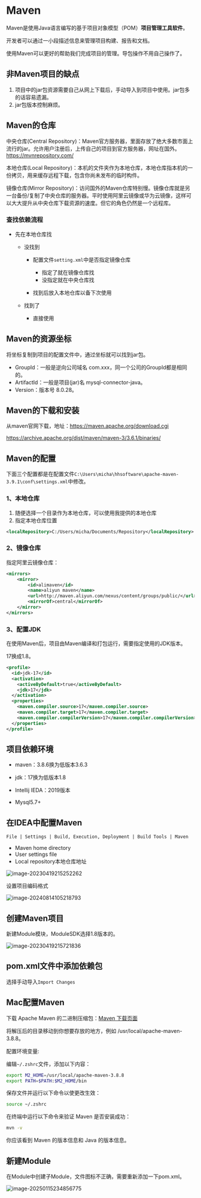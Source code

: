# Maven

Maven是使用Java语言编写的基于项目对象模型（POM）**项目管理工具软件**。

开发者可以通过一小段描述信息来管理项目构建、报告和文档。

使用Maven可以更好的帮助我们完成项目的管理。导包操作不用自己操作了。

## 非Maven项目的缺点

1. 项目中的jar包资源需要自己从网上下载后，手动导入到项目中使用。jar包多的话容易遗漏。
2. jar包版本控制麻烦。

## Maven的仓库

中央仓库(Central Repository)：Maven官方服务器，里面存放了绝大多数市面上流行的jar。允许用户注册后，上传自己的项目到官方服务器，网址在国外。https://mvnrepository.com/

本地仓库(Local Repository)：本机的文件夹作为本地仓库，本地仓库指本机的一份拷贝，用来缓存远程下载，包含你尚未发布的临时构件。

镜像仓库(Mirror Repository)：访问国外的Maven仓库特别慢。镜像仓库就是另一台备份/复制了中央仓库的服务器。平时使用阿里云镜像或华为云镜像，这样可以大大提升从中央仓库下载资源的速度。但它的角色仍然是一个远程库。

### 查找依赖流程

- 先在本地仓库找
  - 没找到
    - 配置文件`setting.xml`中是否指定镜像仓库
      - 指定了就在镜像仓库找
      - 没指定就在中央仓库找

    - 找到后放入本地仓库以备下次使用

  - 找到了
    - 直接使用


## Maven的资源坐标

将坐标复制到项目的配置文件中，通过坐标就可以找到jar包。

- GroupId：一般是逆向公司域名 com.xxx，同一个公司的GroupId都是相同的。
- ArtifactId：一般是项目(jar)名 mysql-connector-java。
- Version：版本号 8.0.28。

## Maven的下载和安装

从maven官网下载，地址：https://maven.apache.org/download.cgi

https://archive.apache.org/dist/maven/maven-3/3.6.1/binaries/

## Maven的配置

下面三个配置都是在配置文件`C:\Users\micha\hhsoftware\apache-maven-3.9.1\conf\settings.xml`中修改。

### 1、本地仓库

1. 随便选择一个目录作为本地仓库，可以使用我提供的本地仓库
2. 指定本地仓库位置

```xml
<localRepository>C:/Users/micha/Documents/Repository</localRepository>
```

### 2、镜像仓库

指定阿里云镜像仓库：

```xml
<mirrors> 
    <mirror>  
        <id>alimaven</id> 
        <name>aliyun maven</name>   
        <url>http://maven.aliyun.com/nexus/content/groups/public/</url>   
        <mirrorOf>central</mirrorOf> 
    </mirror>
</mirrors>
```

### 3、配置JDK

在使用Maven后，项目由Maven编译和打包运行，需要指定使用的JDK版本。

17换成1.8。

```xml
<profile>
  <id>jdk-17</id>
  <activation>
    <activeByDefault>true</activeByDefault>
    <jdk>17</jdk>
  </activation>
  <properties>
    <maven.compiler.source>17</maven.compiler.source>
    <maven.compiler.target>17</maven.compiler.target>
    <maven.compiler.compilerVersion>17</maven.compiler.compilerVersion>
  </properties>
</profile>
```

## 项目依赖环境

- maven：3.8.6换为低版本3.6.3
- jdk：17换为低版本1.8
- Intellij IEDA：2019版本

- Mysql5.7+

## 在IDEA中配置Maven

`File | Settings | Build, Execution, Deployment | Build Tools | Maven`

- Maven home directory
- User settings file
- Local repository本地仓库地址

![image-20230419215252262](../assets/image-20230419215252262.png)

设置项目编码格式

![image-20240814105218793](assets/image-20240814105218793.png)

## 创建Maven项目

新建Module模块，ModuleSDK选择1.8版本的。

![image-20230419215721836](../assets/image-20230419215721836.png)

## pom.xml文件中添加依赖包

选择手动导入`Import Changes`

## Mac配置Maven

下载 Apache Maven 的二进制压缩包：[Maven 下载页面](https://maven.apache.org/download.cgi)

将解压后的目录移动到你想要存放的地方，例如 /usr/local/apache-maven-3.8.8。

配置环境变量:

编辑`~/.zshrc`文件，添加以下内容：
```sh
export M2_HOME=/usr/local/apache-maven-3.8.8
export PATH=$PATH:$M2_HOME/bin
```

保存文件并运行以下命令以使更改生效：
```sh
source ~/.zshrc
```

在终端中运行以下命令来验证 Maven 是否安装成功：
```sh
mvn -v
```

你应该看到 Maven 的版本信息和 Java 的版本信息。

## 新建Module

在Module中创建子Module，文件图标不正确，需要重新添加一下pom.xml。

![image-20250115234856775](assets/image-20250115234856775.png)

